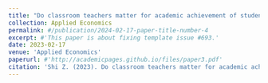 ```yaml
---
title: "Do classroom teachers matter for academic achievement of students? Evidence from random assignment of students to teachers in China." 
collection: Applied Economics
permalink: #/publication/2024-02-17-paper-title-number-4
excerpt: #'This paper is about fixing template issue #693.'
date: 2023-02-17
venue: 'Applied Economics'
paperurl: #'http://academicpages.github.io/files/paper3.pdf'
citation: 'Shi Z. (2023). Do classroom teachers matter for academic achievement of students? Evidence from random assignment of students to teachers in China. Applied Economics (SSCI, JCR Q2) , 55(26), 3043-3061.'
---
```



